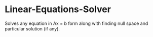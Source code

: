 # Linear-Equations-Solver

Solves any equation in Ax = b form along with finding null space and particular solution (if any).